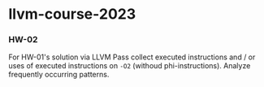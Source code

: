 # llvm-course-2023


### HW-02

For HW-01's solution via LLVM Pass collect executed instructions and / or uses of executed instructions on `-O2` (withoud phi-instructions). Analyze frequently occurring patterns.
